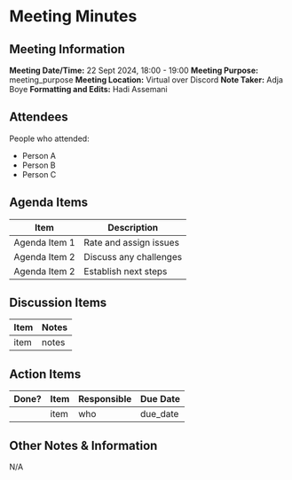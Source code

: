 # Meeting Minutes
## Meeting Information
**Meeting Date/Time:** 22 Sept 2024, 18:00 - 19:00 
**Meeting Purpose:** meeting_purpose
**Meeting Location:**  Virtual over Discord
**Note Taker:** Adja Boye
**Formatting and Edits:** Hadi Assemani

## Attendees
People who attended:
- Person A
- Person B
- Person C

## Agenda Items

Item | Description
---- | ----
Agenda Item 1 | Rate and assign issues
Agenda Item 2 | Discuss any challenges
Agenda Item 2 | Establish next steps

## Discussion Items
Item | Notes |
---- | ---- |
item | notes |


## Action Items
| Done? | Item | Responsible | Due Date |
| ---- | ---- | ---- | ---- |
| | item | who | due_date |

## Other Notes & Information
N/A
